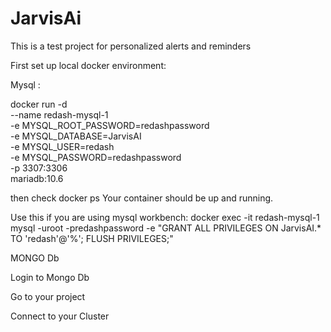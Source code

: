 # JarvisAi
This is a test project for personalized alerts and reminders


First set up local docker environment:

Mysql : 

docker run -d \
  --name redash-mysql-1 \
  -e MYSQL_ROOT_PASSWORD=redashpassword \
  -e MYSQL_DATABASE=JarvisAI \
  -e MYSQL_USER=redash \
  -e MYSQL_PASSWORD=redashpassword \
  -p 3307:3306 \
  mariadb:10.6


then check docker ps Your container should be up and running.

Use this if you are using mysql workbench:
docker exec -it redash-mysql-1 mysql -uroot -predashpassword -e "GRANT ALL PRIVILEGES ON JarvisAI.* TO 'redash'@'%'; FLUSH PRIVILEGES;"


MONGO Db 

Login to Mongo Db 

Go to your project 

Connect to your Cluster